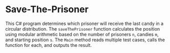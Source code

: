 # Save-The-Prisoner
This C# program determines which prisoner will receive the last candy in a circular distribution. The `saveThePrisoner` function calculates the position using modular arithmetic based on the number of prisoners `n`, candies `m`, and starting position `s`. The `Main` method reads multiple test cases, calls the function for each, and outputs the result.
